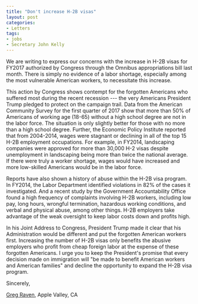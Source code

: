 ```yaml
---
title: "Don't increase H-2B visas"
layout: post
categories:
- Letters
tags:
- jobs
- Secretary John Kelly
---
```


We are writing to express our concerns with the increase in H-2B visas for FY2017 authorized by Congress through the Omnibus appropriations bill last month. There is simply no evidence of a labor shortage, especially among the most vulnerable American workers, to necessitate this increase.

This action by Congress shows contempt for the forgotten Americans who suffered most during the recent recession --- the very Americans President Trump pledged to protect on the campaign trail. Data from the American Community Survey for the first quarter of 2017 show that more than 50% of Americans of working age (18-65) without a high school degree are not in the labor force. The situation is only slightly better for those with no more than a high school degree. Further, the Economic Policy Institute reported that from 2004-2014, wages were stagnant or declining in all of the top 15 H-2B employment occupations. For example, in FY2014, landscaping companies were approved for more than 30,000 H-2 visas despite unemployment in landscaping being more than twice the national average. If there were truly a worker shortage, wages would have increased and more low-skilled Americans would be in the labor force.

Reports have also shown a history of abuse within the H-2B visa program. In FY2014, the Labor Department identified violations in 82% of the cases it investigated. And a recent study by the Government Accountability Office found a high frequency of complaints involving H-2B workers, including low pay, long hours, wrongful termination, hazardous working conditions, and verbal and physical abuse, among other things. H-2B employers take advantage of the weak oversight to keep labor costs down and profits high.

In his Joint Address to Congress, President Trump made it clear that his Administration would be different and put the forgotten American workers first. Increasing the number of H-2B visas only benefits the abusive employers who profit from cheap foreign labor at the expense of these forgotten Americans. I urge you to keep the President's promise that every decision made on immigration will "be made to benefit American workers and American families" and decline the opportunity to expand the H-2B visa program.

Sincerely,

[Greg Raven](https://www.gregraven.org), Apple Valley, CA